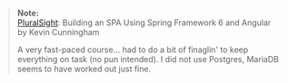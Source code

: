 > __Note:__  
> [PluralSight](https://www.pluralsight.com/courses/spring-framework-angular-building-spa): Building an SPA Using Spring Framework 6 and Angular  
> by Kevin Cunningham
>
> A very fast-paced course... had to do a bit of finaglin' to keep everything on task (no pun intended).
> I did not use Postgres, MariaDB seems to have worked out just fine.